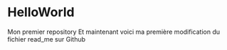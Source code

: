# HelloWorld
Mon premier repository
Et maintenant voici ma première modification du fichier read_me sur Github
